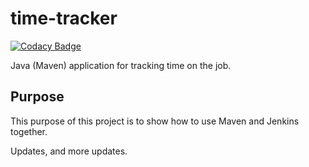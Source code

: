 # time-tracker
[![Codacy Badge](https://api.codacy.com/project/badge/Grade/7b373bbc94a0409f835529a0a5ee9849)](https://www.codacy.com/app/mmamark82/time-tracker?utm_source=github.com&amp;utm_medium=referral&amp;utm_content=MMAMark82/time-tracker&amp;utm_campaign=Badge_Grade)

Java (Maven) application for tracking time on the job.

## Purpose

This purpose of this project is to show how to use Maven and Jenkins together.

Updates, and more updates.
